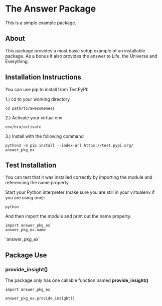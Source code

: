 # The Answer Package

This is a simple example package. 

## About

This package provides a most basic setup example of an installable package.  As a bonus it also provides the answer to Life, the Universe and Everything.


## Installation Instructions

You can use pip to install from TestPyPI:

1.) cd to your working directory

    cd path/to/awesomeness

2.) Activate your virtual env

    env/bin/activate

3.) Install with the following command

    python3 -m pip install --index-url https://test.pypi.org/ answer_pkg_ex


## Test Installation

You can test that it was installed correctly by importing the module and referencing the name property.

Start your Python interpreter (make sure you are still in your virtualenv if you are using one):

    python

And then import the module and print out the name property.

    import answer_pkg_ex
    answer_pkg_ex.name

'answer_pkg_ex'

## Package Use

### provide_insight()

The package only has one callable function named __provide_insight()__

    import answer_pkg_ex

    answer_pkg_ex.provide_insight()